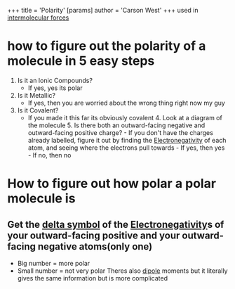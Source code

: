 +++
 title = 'Polarity'
[params]
	author = 'Carson West'
+++
used in [intermolecular forces](./../intermolecular-forces/)

# how to figure out the polarity of a molecule in 5 easy steps
1. Is it an Ionic Compounds?
	- If yes, yes its polar
2. Is it Metallic?
	- If yes, then you are worried about the wrong thing right now my guy
3. Is it Covalent?
	- If you made it this far its obviously covalent
		4. Look at a diagram of the molecule
			5.  Is there both an outward-facing negative and outward-facing positive charge?
			- If you don't have the charges already labelled, figure it out by finding the [Electronegativity](./../electronegativity/) of each atom, and seeing where the electrons pull towards
				- If yes, then yes
				- If no, then no
# How to figure out how polar a polar molecule is
## Get the [delta symbol](./../delta-symbol/) of the [Electronegativity](./../electronegativity/)s of your outward-facing positive and your outward-facing negative atoms(only one)
- Big number = more polar
- Small number = not very polar
Theres also [dipole](./../dipole/) moments but it literally gives the same information but is more complicated